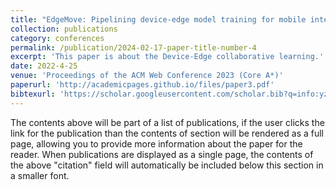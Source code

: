 ```yaml
---
title: "EdgeMove: Pipelining device-edge model training for mobile intelligence"
collection: publications
category: conferences
permalink: /publication/2024-02-17-paper-title-number-4
excerpt: 'This paper is about the Device-Edge collaborative learning.'
date: 2022-4-25
venue: 'Proceedings of the ACM Web Conference 2023 (Core A*)'
paperurl: 'http://academicpages.github.io/files/paper3.pdf'
bibtexurl: 'https://scholar.googleusercontent.com/scholar.bib?q=info:yz3H2E_w388J:scholar.google.com/&output=citation&scisdr=CgLNT0f7ELXU8Qn1xs4:AAZF9b8AAAAAaMzz3s5PaZrcgKmAVIWhuw4pTXA&scisig=AAZF9b8AAAAAaMzz3ii5qsRwSVIllQuaoyFLKaI&scisf=4&ct=citation&cd=-1&hl=en&scfhb=1'
---
```


The contents above will be part of a list of publications, if the user clicks the link for the publication than the contents of section will be rendered as a full page, allowing you to provide more information about the paper for the reader. When publications are displayed as a single page, the contents of the above "citation" field will automatically be included below this section in a smaller font.

